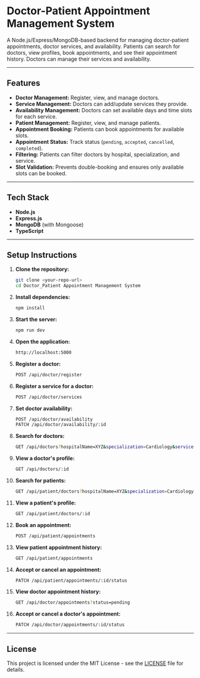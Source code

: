 # Doctor-Patient Appointment Management System

A Node.js/Express/MongoDB-based backend for managing doctor-patient appointments, doctor services, and availability. Patients can search for doctors, view profiles, book appointments, and see their appointment history. Doctors can manage their services and availability.

---

## Features

- **Doctor Management:** Register, view, and manage doctors.
- **Service Management:** Doctors can add/update services they provide.
- **Availability Management:** Doctors can set available days and time slots for each service.
- **Patient Management:** Register, view, and manage patients.
- **Appointment Booking:** Patients can book appointments for available slots.
- **Appointment Status:** Track status (`pending`, `accepted`, `cancelled`, `completed`).
- **Filtering:** Patients can filter doctors by hospital, specialization, and service.
- **Slot Validation:** Prevents double-booking and ensures only available slots can be booked.

---

## Tech Stack

- **Node.js**
- **Express.js**
- **MongoDB** (with Mongoose)
- **TypeScript**

---

## Setup Instructions

1. **Clone the repository:**

   ```bash
   git clone <your-repo-url>
   cd Doctor_Patient Appointment Management System
   ```

2. **Install dependencies:**

   ```bash
   npm install
   ```

3. **Start the server:**

   ```bash
   npm run dev
   ```

4. **Open the application:**

   ```bash
   http://localhost:5000
   ```

5. **Register a doctor:**

   ```bash
   POST /api/doctor/register
   ```

6. **Register a service for a doctor:**

   ```bash
   POST /api/doctor/services
   ```

7. **Set doctor availability:**

   ```bash
   POST /api/doctor/availability
   PATCH /api/doctor/availability/:id
   ```

8. **Search for doctors:**

   ```bash
   GET /api/doctors?hospitalName=XYZ&specialization=Cardiology&serviceName=ECG
   ```

9. **View a doctor's profile:**

   ```bash
   GET /api/doctors/:id
   ```

10. **Search for patients:**

    ```bash
    GET /api/patient/doctors?hospitalName=XYZ&specialization=Cardiology&serviceName=ECG
    ```

11. **View a patient's profile:**

    ```bash
    GET /api/patient/doctors/:id
    ```

12. **Book an appointment:**

    ```bash
    POST /api/patient/appointments
    ```

13. **View patient appointment history:**

    ```bash
    GET /api/patient/appointments
    ```

14. **Accept or cancel an appointment:**

    ```bash
    PATCH /api/patient/appointments/:id/status
    ```

15. **View doctor appointment history:**

    ```bash
    GET /api/doctor/appointments?status=pending
    ```

16. **Accept or cancel a doctor's appointment:**
    ```bash
    PATCH /api/doctor/appointments/:id/status
    ```

---

## License

This project is licensed under the MIT License - see the [LICENSE](LICENSE) file for details.
